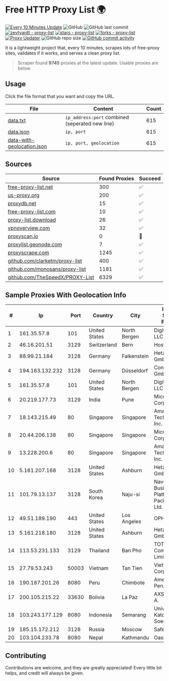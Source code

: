 
# Free HTTP Proxy List 🌍

[![Every 10 Minutes Update](https://github.com/mertguvencli/http-proxy-list/actions/workflows/main.yml/badge.svg?branch=main)](https://github.com/mertguvencli/http-proxy-list/actions/workflows/main.yml)
![GitHub](https://img.shields.io/github/license/mertguvencli/http-proxy-list)
![GitHub last commit](https://img.shields.io/github/last-commit/mertguvencli/http-proxy-list)
[![zevtyardt - proxy-list](https://img.shields.io/static/v1?label=zevtyardt&message=proxy-list&color=blue&logo=github)](https://github.com/zevtyardt/proxy-list "Go to GitHub repo")
[![stars - proxy-list](https://img.shields.io/github/stars/zevtyardt/proxy-list?style=social)](https://github.com/zevtyardt/proxy-list)
[![forks - proxy-list](https://img.shields.io/github/forks/zevtyardt/proxy-list?style=social)](https://github.com/zevtyardt/proxy-list)
[![Proxy Updater](https://github.com/zevtyardt/proxy-list/workflows/Proxy%20Updater/badge.svg)](https://github.com/zevtyardt/proxy-list/actions?query=workflow:"Proxy+Updater")
![GitHub repo size](https://img.shields.io/github/repo-size/zevtyardt/proxy-list)
[![GitHub commit activity](https://img.shields.io/github/commit-activity/m/zevtyardt/proxy-list?logo=commits)](https://github.com/zevtyardt/proxy-list/commits/main)

It is a lightweight project that, every 10 minutes, scrapes lots of free-proxy sites, validates if it works, and serves a clean proxy list.

> Scraper found **9745** proxies at the latest update. Usable proxies are below.

## Usage

Click the file format that you want and copy the URL.

|File|Content|Count|
|----|-------|-----|
|[data.txt](https://raw.githubusercontent.com/mertguvencli/http-proxy-list/main/proxy-list/data.txt)|`ip_address:port` combined (seperated new line)|615|
|[data.json](https://raw.githubusercontent.com/mertguvencli/http-proxy-list/main/proxy-list/data.json)|`ip, port`|615|
|[data-with-geolocation.json](https://raw.githubusercontent.com/mertguvencli/http-proxy-list/main/proxy-list/data-with-geolocation.json)|`ip, port, geolocation`|615|

## Sources

|Source|Found Proxies|Succeed|
|------|-------------|-------|
|[free-proxy-list.net](https://free-proxy-list.net)|300|✅|
|[us-proxy.org](https://www.us-proxy.org)|200|✅|
|[proxydb.net](http://proxydb.net)|15|✅|
|[free-proxy-list.com](https://free-proxy-list.com/?page=&port=&type%5B%5D=http&type%5B%5D=https&up_time=0&search=Search)|10|✅|
|[proxy-list.download](https://www.proxy-list.download/HTTP)|26|✅|
|[vpnoverview.com](https://vpnoverview.com/privacy/anonymous-browsing/free-proxy-servers)|32|✅|
|[proxyscan.io](https://www.proxyscan.io)|0|🚫|
|[proxylist.geonode.com](https://proxylist.geonode.com/api/proxy-list?limit=300&page=1&sort_by=lastChecked&sort_type=desc&protocols=http,https)|7|✅|
|[proxyscrape.com](https://api.proxyscrape.com/v2/?request=displayproxies&protocol=http&timeout=10000&country=all&ssl=all&anonymity=all)|1245|✅|
|[github.com/clarketm/proxy-list](https://raw.githubusercontent.com/clarketm/proxy-list/master/proxy-list-raw.txt)|400|✅|
|[github.com/monosans/proxy-list](https://raw.githubusercontent.com/monosans/proxy-list/main/proxies/http.txt)|1181|✅|
|[github.com/TheSpeedX/PROXY-List](https://raw.githubusercontent.com/TheSpeedX/PROXY-List/master/http.txt)|6329|✅|


## Sample Proxies With Geolocation Info

|#|Ip|Port|Country|City|Internet Service Provider|
|-|--|----|-------|----|-------------------------|
|1|161.35.57.8|101|United States|North Bergen|DigitalOcean, LLC|
|2|46.16.201.51|3129|Switzerland|Bern|Hosteur SA|
|3|88.99.21.184|3128|Germany|Falkenstein|Hetzner Online GmbH|
|4|194.163.132.232|3128|Germany|Düsseldorf|Contabo GmbH|
|5|161.35.57.8|101|United States|North Bergen|DigitalOcean, LLC|
|6|20.219.177.73|3129|India|Pune|Microsoft Corporation|
|7|18.143.215.49|80|Singapore|Singapore|Amazon Technologies Inc.|
|8|20.44.206.138|80|Singapore|Singapore|Microsoft Corporation|
|9|13.228.200.6|80|Singapore|Singapore|Amazon Technologies Inc.|
|10|5.161.207.168|3128|United States|Ashburn|Hetzner Online GmbH|
|11|101.79.13.137|3128|South Korea|Naju-si|Naver Business Platform Asia Pacific Pte. Ltd.|
|12|49.51.189.190|443|United States|Los Angeles|OPHL|
|13|5.161.218.180|3128|United States|Ashburn|Hetzner Online GmbH|
|14|113.53.231.133|3129|Thailand|Ban Pho|TOT Public Company Limited|
|15|27.79.53.243|50003|Vietnam|Tan Tien|Viettel Corporation|
|16|190.187.201.26|8080|Peru|Chimbote|Americatel Peru S.A.|
|17|200.105.215.22|33630|Bolivia|La Paz|AXS Bolivia S. A.|
|18|103.243.177.129|8080|Indonesia|Semarang|Universitas Katolik Soegijapranata|
|19|185.15.172.212|3128|Russia|Moscow|SafeData LLC|
|20|103.104.233.78|8080|Nepal|Kathmandu|Oasis Internet|



## Contributing

Contributions are welcome, and they are greatly appreciated! Every
little bit helps, and credit will always be given.

